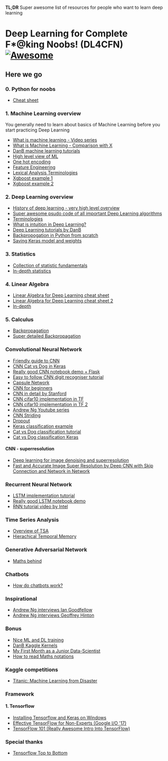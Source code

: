 **TL;DR** Super awesome list of resources for people who want to learn deep learning

# Deep Learning for Complete F*@king Noobs! (DL4CFN) [![Awesome](https://cdn.rawgit.com/sindresorhus/awesome/d7305f38d29fed78fa85652e3a63e154dd8e8829/media/badge.svg)](https://github.com/sindresorhus/awesome)

## Here we go

### 0. Python for noobs

- [Cheat sheet](http://datasciencefree.com/python.pdf)

### 1. Machine Learning overview

You generally need to learn about basics of Machine Learning before you start practicing Deep Learning

- [What is machine learning - Video series](https://classroom.udacity.com/courses/ud262/lessons/3625438937/concepts/6405791940923)
- [What is Machine Learning - Comparison with X](https://www.analyticsvidhya.com/blog/2015/06/machine-learning-basics/)
- [DanB machine learning tutorials](https://www.kaggle.com/learn/machine-learning)
- [High level view of ML](https://blog.dataiku.com/machine-learning-explained-algorithms-are-your-friend)
- [One hot encoding](https://hackernoon.com/what-is-one-hot-encoding-why-and-when-do-you-have-to-use-it-e3c6186d008f)
- [Feature Engineering](https://machinelearningmastery.com/discover-feature-engineering-how-to-engineer-features-and-how-to-get-good-at-it/
)
- [Lexical Analysis Terminologies](https://konghq.com/blog/a-guide-to-text-processing-and-machine-learning-api-terms/)
- [Xgboost example 1](https://machinelearningmastery.com/develop-first-xgboost-model-python-scikit-learn/)
- [Xgboost example 2](https://www.kaggle.com/datacanary/xgboost-example-python)

### 2. Deep Learning overview

- [History of deep learning - very high level overview](https://www.youtube.com/watch?v=n6XSDA3kfEw)
- [Super awesome psudo code of all important Deep Learning algorithms](https://www.analyticsvidhya.com/blog/2015/09/full-cheatsheet-machine-learning-algorithms/)
- [Terminologies](http://wiki.deeplearning.ai/Welcome)
- [What is intuition in Deep Learning?](https://medium.com/intuitionmachine/intuition-innovation-and-deep-learning-f20b9908d23c)
- [Deep Learning tutorials by DanB](https://www.kaggle.com/learn/deep-learning)
- [Backpropogation in Python from scratch](https://machinelearningmastery.com/implement-backpropagation-algorithm-scratch-python/)
- [Saving Keras model and weights](https://machinelearningmastery.com/save-load-keras-deep-learning-models/)

### 3. Statistics

- [Collection of statistic fundamentals](https://sites.google.com/a/case.edu/hpc-upgraded-cluster/home/important-notes-for-new-users/helpful-references/deep-learning/basic-statistics-for-deep-learning)
- [In-depth statistics](https://www.khanacademy.org/math/statistics-probability)

### 4. Linear Algebra
- [Linear Algebra for Deep Learning cheat sheet](https://towardsdatascience.com/linear-algebra-cheat-sheet-for-deep-learning-cd67aba4526c)
- [Linear Algebra for Deep Learning cheat sheet 2](https://medium.com/@LeonFedden/a-hackers-guide-to-deep-learnings-secret-sauces-linear-algebra-555403c3be16)
- [In-depth](http://www.deeplearningbook.org/contents/linear_algebra.html)

### 5. Calculus
- [Backpropagation](http://colah.github.io/posts/2015-08-Backprop/)
- [Super detailed Backpropagation](https://page.mi.fu-berlin.de/rojas/neural/chapter/K7.pdf)

### Convolutional Neural Network
- [Friendly guide to CNN](https://www.youtube.com/watch?v=2-Ol7ZB0MmU)
- [CNN Cat vs Dog in Keras](https://blog.keras.io/building-powerful-image-classification-models-using-very-little-data.html)
- [Really good CNN notebook demo + Flask](https://github.com/llSourcell/Convolutional_neural_network)
- [Easy to follow CNN digit recogniser tutorial](http://cv-tricks.com/tensorflow-tutorial/training-convolutional-neural-network-for-image-classification/)
- [Capsule Network](https://medium.com/ai%C2%B3-theory-practice-business/understanding-hintons-capsule-networks-part-i-intuition-b4b559d1159b)
- [CNN for beginners](https://adeshpande3.github.io/adeshpande3.github.io/A-Beginner%27s-Guide-To-Understanding-Convolutional-Neural-Networks/)
- [CNN in detail by Stanford](http://cs231n.github.io/convolutional-networks/)
- [CNN cifar10 implementation in TF](https://github.com/Hvass-Labs/TensorFlow-Tutorials/blob/master/06_CIFAR-10.ipynb)
- [CNN cifar10 implementation in TF 2](https://www.youtube.com/watch?list=PL9Hr9sNUjfsmEu1ZniY0XpHSzl5uihcXZ&v=3BXfw_1_TF4)
- [Andrew Ng Youtube series](https://www.youtube.com/watch?v=Z91YCMvxdo0&list=PLBAGcD3siRDjBU8sKRk0zX9pMz9qeVxud)
- [CNN Striding](https://discuss.analyticsvidhya.com/t/valid-padding-in-convolution-neural-networks/10738/3)
- [Dropout](https://www.quora.com/How-does-the-dropout-method-work-in-deep-learning-And-why-is-it-claimed-to-be-an-effective-trick-to-improve-your-network)
- [Keras classification example](https://www.learnopencv.com/image-classification-using-convolutional-neural-networks-in-keras/)
- [Cat vs Dog classification tutorial](https://pythonprogramming.net/convolutional-neural-network-kats-vs-dogs-machine-learning-tutorial/)
- [Cat vs Dog classification Keras](https://www.kaggle.com/stevenhurwitt/cats-vs-dogs-using-a-keras-convnet)
#### CNN - superresolution
- [Deep learning for image denoising and superresolution](https://www.slideshare.net/yuhuang/deep-learning-for-image-denoising-superresolution-27435126)
- [Fast and Accurate Image Super Resolution by Deep CNN
with Skip Connection and Network in Network](https://arxiv.org/pdf/1707.05425.pdf)

### Recurrent Neural Network
- [LSTM implementation tutorial](https://towardsdatascience.com/lstm-by-example-using-tensorflow-feb0c1968537)
- [Really good LSTM notebook demo](https://github.com/llSourcell/LSTM_Networks/blob/master/LSTM%20Demo.ipynb)
- [RNN tutorial video by Intel](https://www.youtube.com/watch?time_continue=552&v=Ukgii7Yd_cU)

### Time Series Analysis
- [Overview of TSA](http://www.itl.nist.gov/div898/handbook/pmc/section4/pmc4.htm)
- [Hierachical Temporal Memory](https://numenta.com/papers-videos-and-more/resources/hierarchical-temporal-memory-white-paper/)

### Generative Adversarial Network
- [Maths behind](https://lilianweng.github.io/lil-log/2017/08/20/from-GAN-to-WGAN.html)

### Chatbots
- [How do chatbots work?](https://chatbotslife.com/nlp-nlu-nlg-and-how-chatbots-work-dd7861dfc9df)

### Inspirational
- [Andrew Ng interviews Ian Goodfellow](https://www.youtube.com/watch?v=pWAc9B2zJS4)
- [Andrew Ng interviews Geoffrey Hinton](https://www.youtube.com/watch?time_continue=1871&v=-eyhCTvrEtE)

### Bonus
- [Nice ML and DL training](https://www.datacamp.com/courses/deep-learning-in-python/)
- [DanB Kaggle Kernels](https://www.kaggle.com/dansbecker/kernels)
- [My First Month as a Junior Data-Scientist](https://gaborvecsei.wordpress.com/2017/10/28/my-first-month-as-a-junior-data-scientist/)
- [How to read Maths notations](https://www.youtube.com/watch?v=-mu3TYZ_udM)

### Kaggle competitions
- [Titanic: Machine Learning from Disaster](https://www.youtube.com/watch?v=xpeoKf4or0o)

### Framework

#### 1. Tensorflow
- [Installing Tensorflow and Keras on Windows](https://chunml.github.io/ChunML.github.io/project/Tensorflow-Installation/)
- [Effective TensorFlow for Non-Experts (Google I/O '17)](https://www.youtube.com/watch?v=5DknTFbcGVM)
- [TensorFlow 101 (Really Awesome Intro Into TensorFlow)](https://www.youtube.com/watch?v=oxf3o8IbCk4)

### Special thanks
- [Tensorflow Top to Bottom](https://github.com/astorfi/TensorFlow-World-Resources)
